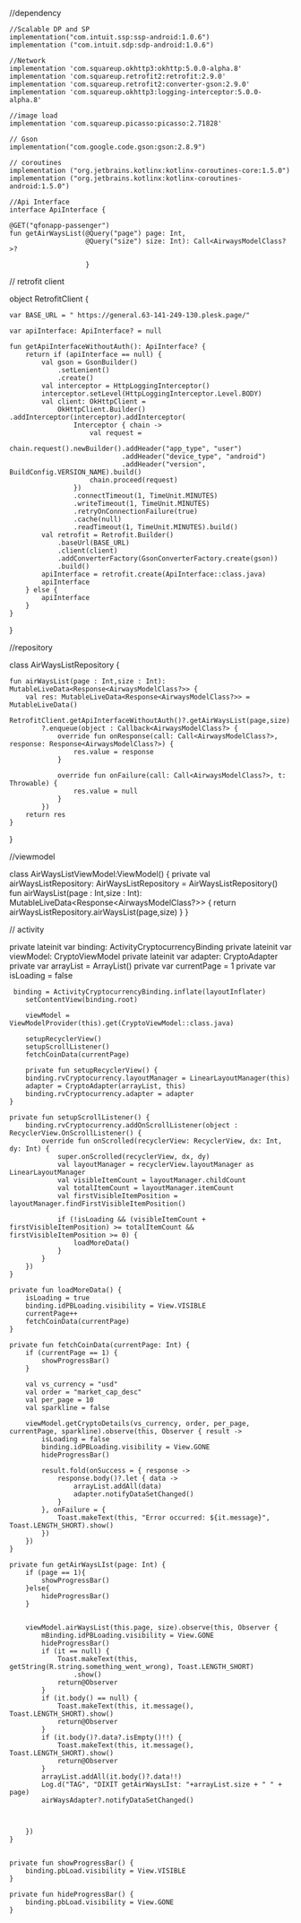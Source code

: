 //dependency 

    //Scalable DP and SP
    implementation("com.intuit.ssp:ssp-android:1.0.6")
    implementation ("com.intuit.sdp:sdp-android:1.0.6")

    //Network
    implementation 'com.squareup.okhttp3:okhttp:5.0.0-alpha.8'
    implementation 'com.squareup.retrofit2:retrofit:2.9.0'
    implementation 'com.squareup.retrofit2:converter-gson:2.9.0'
    implementation 'com.squareup.okhttp3:logging-interceptor:5.0.0-alpha.8'

    //image load
    implementation 'com.squareup.picasso:picasso:2.71828'

    // Gson
    implementation("com.google.code.gson:gson:2.8.9")

    // coroutines
    implementation ("org.jetbrains.kotlinx:kotlinx-coroutines-core:1.5.0")
    implementation ("org.jetbrains.kotlinx:kotlinx-coroutines-android:1.5.0")

    //Api Interface
    interface ApiInterface {

    @GET("qfonapp-passenger")
    fun getAirWaysList(@Query("page") page: Int,
                       @Query("size") size: Int): Call<AirwaysModelClass?>?
                       
                       }

// retrofit client

object RetrofitClient {

    var BASE_URL = " https://general.63-141-249-130.plesk.page/"

    var apiInterface: ApiInterface? = null

    fun getApiInterfaceWithoutAuth(): ApiInterface? {
        return if (apiInterface == null) {
            val gson = GsonBuilder()
                .setLenient()
                .create()
            val interceptor = HttpLoggingInterceptor()
            interceptor.setLevel(HttpLoggingInterceptor.Level.BODY)
            val client: OkHttpClient =
                OkHttpClient.Builder()  .addInterceptor(interceptor).addInterceptor(
                    Interceptor { chain ->
                        val request =
                            chain.request().newBuilder().addHeader("app_type", "user")
                                .addHeader("device_type", "android")
                                .addHeader("version", BuildConfig.VERSION_NAME).build()
                        chain.proceed(request)
                    })
                    .connectTimeout(1, TimeUnit.MINUTES)
                    .writeTimeout(1, TimeUnit.MINUTES)
                    .retryOnConnectionFailure(true)
                    .cache(null)
                    .readTimeout(1, TimeUnit.MINUTES).build()
            val retrofit = Retrofit.Builder()
                .baseUrl(BASE_URL)
                .client(client)
                .addConverterFactory(GsonConverterFactory.create(gson))
                .build()
            apiInterface = retrofit.create(ApiInterface::class.java)
            apiInterface
        } else {
            apiInterface
        }
    }
}

//repository

class AirWaysListRepository {


    fun airWaysList(page : Int,size : Int): MutableLiveData<Response<AirwaysModelClass?>> {
        val res: MutableLiveData<Response<AirwaysModelClass?>> = MutableLiveData()
        RetrofitClient.getApiInterfaceWithoutAuth()?.getAirWaysList(page,size)
            ?.enqueue(object : Callback<AirwaysModelClass?> {
                override fun onResponse(call: Call<AirwaysModelClass?>, response: Response<AirwaysModelClass?>) {
                    res.value = response
                }

                override fun onFailure(call: Call<AirwaysModelClass?>, t: Throwable) {
                    res.value = null
                }
            })
        return res
    }
}

//viewmodel

class AirWaysListViewModel:ViewModel() {
    private val airWaysListRepository: AirWaysListRepository = AirWaysListRepository()
    fun airWaysList(page : Int,size : Int): MutableLiveData<Response<AirwaysModelClass?>> {
       return airWaysListRepository.airWaysList(page,size)
    }
}

// activity

 private lateinit var binding: ActivityCryptocurrencyBinding
    private lateinit var viewModel: CryptoViewModel
    private lateinit var adapter: CryptoAdapter
    private var arrayList = ArrayList<CryptoDataModel>()
    private var currentPage = 1
    private var isLoading = false

     binding = ActivityCryptocurrencyBinding.inflate(layoutInflater)
        setContentView(binding.root)

        viewModel = ViewModelProvider(this).get(CryptoViewModel::class.java)

        setupRecyclerView()
        setupScrollListener()
        fetchCoinData(currentPage)

        private fun setupRecyclerView() {
        binding.rvCryptocurrency.layoutManager = LinearLayoutManager(this)
        adapter = CryptoAdapter(arrayList, this)
        binding.rvCryptocurrency.adapter = adapter
    }

    private fun setupScrollListener() {
        binding.rvCryptocurrency.addOnScrollListener(object : RecyclerView.OnScrollListener() {
            override fun onScrolled(recyclerView: RecyclerView, dx: Int, dy: Int) {
                super.onScrolled(recyclerView, dx, dy)
                val layoutManager = recyclerView.layoutManager as LinearLayoutManager
                val visibleItemCount = layoutManager.childCount
                val totalItemCount = layoutManager.itemCount
                val firstVisibleItemPosition = layoutManager.findFirstVisibleItemPosition()

                if (!isLoading && (visibleItemCount + firstVisibleItemPosition) >= totalItemCount && firstVisibleItemPosition >= 0) {
                    loadMoreData()
                }
            }
        })
    }

    private fun loadMoreData() {
        isLoading = true
        binding.idPBLoading.visibility = View.VISIBLE
        currentPage++
        fetchCoinData(currentPage)
    }

    private fun fetchCoinData(currentPage: Int) {
        if (currentPage == 1) {
            showProgressBar()
        }

        val vs_currency = "usd"
        val order = "market_cap_desc"
        val per_page = 10
        val sparkline = false

        viewModel.getCryptoDetails(vs_currency, order, per_page, currentPage, sparkline).observe(this, Observer { result ->
            isLoading = false
            binding.idPBLoading.visibility = View.GONE
            hideProgressBar()

            result.fold(onSuccess = { response ->
                response.body()?.let { data ->
                    arrayList.addAll(data)
                    adapter.notifyDataSetChanged()
                }
            }, onFailure = {
                Toast.makeText(this, "Error occurred: ${it.message}", Toast.LENGTH_SHORT).show()
            })
        })
    }

    private fun getAirWaysLIst(page: Int) {
        if (page == 1){
            showProgressBar()
        }else{
            hideProgressBar()
        }


        viewModel.airWaysList(this.page, size).observe(this, Observer {
            mBinding.idPBLoading.visibility = View.GONE
            hideProgressBar()
            if (it == null) {
                Toast.makeText(this, getString(R.string.something_went_wrong), Toast.LENGTH_SHORT)
                    .show()
                return@Observer
            }
            if (it.body() == null) {
                Toast.makeText(this, it.message(), Toast.LENGTH_SHORT).show()
                return@Observer
            }
            if (it.body()?.data?.isEmpty()!!) {
                Toast.makeText(this, it.message(), Toast.LENGTH_SHORT).show()
                return@Observer
            }
            arrayList.addAll(it.body()?.data!!)
            Log.d("TAG", "DIXIT getAirWaysLIst: "+arrayList.size + " " + page)
            airWaysAdapter?.notifyDataSetChanged()



        })
    }


    private fun showProgressBar() {
        binding.pbLoad.visibility = View.VISIBLE
    }

    private fun hideProgressBar() {
        binding.pbLoad.visibility = View.GONE
    }
